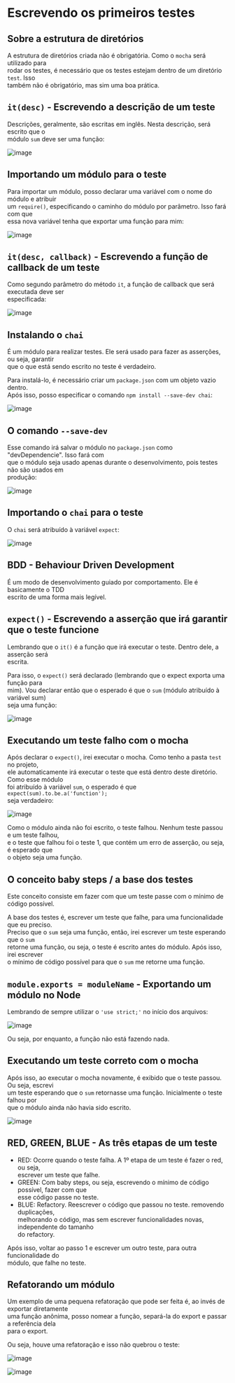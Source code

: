 # Escrevendo os primeiros testes

## Sobre a estrutura de diretórios 
A estrutura de diretórios criada não é obrigatória. Como o `mocha` será utilizado para  
rodar os testes, é necessário que os testes estejam dentro de um diretório `test`. Isso  
também não é obrigatório, mas sim uma boa prática.  

## `it(desc)` - Escrevendo a descrição de um teste 
Descrições, geralmente, são escritas em inglês. Nesta descrição, será escrito que o  
módulo `sum` deve ser uma função:  

![image](https://user-images.githubusercontent.com/29297788/33466895-0bbba1fe-d638-11e7-8283-bebd1f51548f.png)

## Importando um módulo para o teste  
Para importar um módulo, posso declarar uma variável com o nome do módulo e atribuir  
um `require()`, especificando o caminho do módulo por parâmetro. Isso fará com que  
essa nova variável tenha que exportar uma função para mim:  

![image](https://user-images.githubusercontent.com/29297788/33466971-990b158a-d638-11e7-8fcc-c1d6eff5f44b.png)

## `it(desc, callback)` - Escrevendo a função de callback de um teste 
Como segundo parâmetro do método `it`, a função de callback que será executada deve ser  
especificada:  

![image](https://user-images.githubusercontent.com/29297788/33467009-c381ffd6-d638-11e7-972f-6a098181d3a3.png)

## Instalando o `chai`
É um módulo para realizar testes. Ele será usado para fazer as asserções, ou seja, garantir  
que o que está sendo escrito no teste é verdadeiro.  

Para instalá-lo, é necessário criar um `package.json` com um objeto vazio dentro.  
Após isso, posso especificar o comando `npm install --save-dev chai`:  

![image](https://user-images.githubusercontent.com/29297788/33467142-803125e4-d639-11e7-8213-c34a6b953632.png)

## O comando `--save-dev` 
Esse comando irá salvar o módulo no `package.json` como "devDependencie". Isso fará com  
que o módulo seja usado apenas durante o desenvolvimento, pois testes não são usados em  
produção:  

![image](https://user-images.githubusercontent.com/29297788/33467224-1585e0d0-d63a-11e7-82dd-903ddb034f19.png)

## Importando o `chai` para o teste 
O `chai` será atribuído à variável `expect`:  

![image](https://user-images.githubusercontent.com/29297788/33467257-5c9cce7a-d63a-11e7-900b-7e7be7f85f22.png)

## BDD - Behaviour Driven Development 
É um modo de desenvolvimento guiado por comportamento. Ele é basicamente o TDD  
escrito de uma forma mais legível. 

## `expect()` - Escrevendo a asserção que irá garantir que o teste funcione  
Lembrando que o `it()` é a função que irá executar o teste. Dentro dele, a asserção será  
escrita.  

Para isso, o `expect()` será declarado (lembrando que o expect exporta uma função para  
mim). Vou declarar então que o esperado é que o `sum` (módulo atribuído à variável sum)  
seja uma função:  

![image](https://user-images.githubusercontent.com/29297788/33488303-6113d3c4-d697-11e7-8c07-d3d7c10b6dc5.png)

## Executando um teste falho com o mocha 
Após declarar o `expect()`, irei executar o mocha. Como tenho a pasta `test` no projeto,  
ele automaticamente irá executar o teste que está dentro deste diretório. Como esse módulo  
foi atribuído à variável `sum`, o esperado é que `expect(sum).to.be.a('function');`  
seja verdadeiro:  

![image](https://user-images.githubusercontent.com/29297788/33488476-da8dcc14-d697-11e7-9ebd-8ab401f046e1.png)

Como o módulo ainda não foi escrito, o teste falhou. Nenhum teste passou e um teste falhou,  
e o teste que falhou foi o teste 1, que contém um erro de asserção, ou seja, é esperado que  
o objeto seja uma função. 

## O conceito baby steps / a base dos testes
Este conceito consiste em fazer com que um teste passe com o mínimo de código possível.  

A base dos testes é, escrever um teste que falhe, para uma funcionalidade que eu preciso.  
Preciso que o `sum` seja uma função, então, irei escrever um teste esperando que o `sum`  
retorne uma função, ou seja, o teste é escrito antes do módulo. Após isso, irei escrever  
o mínimo de código possível para que o `sum` me retorne uma função.  

## `module.exports = moduleName` - Exportando um módulo no Node 
Lembrando de sempre utilizar o `'use strict;'` no início dos arquivos:  

![image](https://user-images.githubusercontent.com/29297788/33488968-9ddaa7b8-d699-11e7-8463-c89341d3232e.png)

Ou seja, por enquanto, a função não está fazendo nada. 

## Executando um teste correto com o mocha 
Após isso, ao executar o mocha novamente, é exibido que o teste passou. Ou seja, escrevi  
um teste esperando que o `sum` retornasse uma função. Inicialmente o teste falhou por  
que o módulo ainda não havia sido escrito. 

![image](https://user-images.githubusercontent.com/29297788/33489131-2eea6130-d69a-11e7-999f-6ff1b73f56f9.png)

## RED, GREEN, BLUE - As três etapas de um teste 

- RED: Ocorre quando o teste falha. A 1º etapa de um teste é fazer o red, ou seja,  
escrever um teste que falhe.  
- GREEN: Com baby steps, ou seja, escrevendo o mínimo de código possível, fazer com que  
esse código passe no teste.  
- BLUE: Refactory. Reescrever o código que passou no teste. removendo duplicações,  
melhorando o código, mas sem escrever funcionalidades novas, independente do tamanho  
do refactory.  

Após isso, voltar ao passo 1 e escrever um outro teste, para outra funcionalidade do  
módulo, que falhe no teste.  

## Refatorando um módulo 
Um exemplo de uma pequena refatoração que pode ser feita é, ao invés de exportar diretamente  
uma função anônima, posso nomear a função, separá-la do export e passar a referência dela  
para o export.  

Ou seja, houve uma refatoração e isso não quebrou o teste:  

![image](https://user-images.githubusercontent.com/29297788/33489805-1b539c20-d69c-11e7-8730-7915e503af38.png)

![image](https://user-images.githubusercontent.com/29297788/33489825-36d7d268-d69c-11e7-9141-a97f46524799.png)

